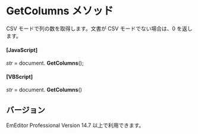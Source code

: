 # GetColumns メソッド

CSV モードで列の数を取得します。文書が CSV モードでない場合は、0 を返します。

#### \[JavaScript\]

_str_ = document. **GetColumns**();

#### \[VBScript\]

_str_ = document. **GetColumns**()

## バージョン

EmEditor Professional Version 14.7 以上で利用できます。